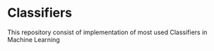 # Classifiers
This repository consist of implementation of most used Classifiers in Machine Learning
